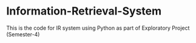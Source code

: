 # Information-Retrieval-System

This is the code for IR system using Python as part of Exploratory Project (Semester-4)
